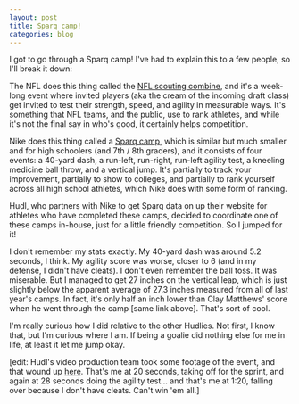 ```yaml
---
layout: post
title: Sparq camp!
categories: blog
---
```

I got to go through a Sparq camp! I've had to explain this to a few people, so I'll break it down:

The NFL does this thing called the [NFL scouting combine](http://en.wikipedia.org/wiki/NFL_scouting_combine), and it's a week-long event where invited players (aka the cream of the incoming draft class) get invited to test their strength, speed, and agility in measurable ways. It's something that NFL teams, and the public, use to rank athletes, and while it's not the final say in who's good, it certainly helps competition.

Nike does this thing called a [Sparq camp](http://www.nike.com/us/en_us/c/us-football/sparq), which is similar but much smaller and for high schoolers (and 7th / 8th graders), and it consists of four events: a 40-yard dash, a run-left, run-right, run-left agility test, a kneeling medicine ball throw, and a vertical jump. It's partially to track your improvement, partially to show to colleges, and partially to rank yourself across all high school athletes, which Nike does with some form of ranking.

Hudl, who partners with Nike to get Sparq data on up their website for athletes who have completed these camps, decided to coordinate one of these camps in-house, just for a little friendly competition. So I jumped for it!

I don't remember my stats exactly. My 40-yard dash was around 5.2 seconds, I think. My agility score was worse, closer to 6 (and in my defense, I didn't have cleats). I don't even remember the ball toss. It was miserable. But I managed to get 27 inches on the vertical leap, which is just slightly below the apparent average of 27.3 inches measured from all of last year's camps. In fact, it's only half an inch lower than Clay Matthews' score when he went through the camp [same link above]. That's sort of cool.

I'm really curious how I did relative to the other Hudlies. Not first, I know that, but I'm curious where I am. If being a goalie did nothing else for me in life, at least it let me jump okay.

[edit: Hudl's video production team took some footage of the event, and that wound up [here](https://www.youtube.com/watch?v=gJnBGnbq6Lg). That's me at 20 seconds, taking off for the sprint, and again at 28 seconds doing the agility test... and that's me at 1:20, falling over because I don't have cleats. Can't win 'em all.]
